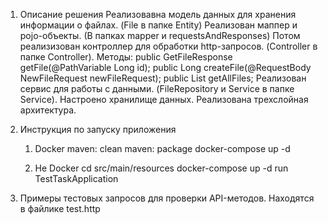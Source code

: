 1) Описание решения
    Реализовавна модель данных для хранения информации о файлах. (File в папке Entity)
    Реализован маппер и pojo-объекты. (В папках mapper и requestsAndResponses)
    Потом реализизован контроллер для обработки http-запросов. (Controller в папке Controller).
        Методы:
            public GetFileResponse getFile(@PathVariable Long id); 
            public Long createFile(@RequestBody NewFileRequest newFileRequest); 
            public List<GetFileResponse> getAllFiles;
    Реализован сервис для работы с данными. (FileRepository и Service в папке Service).
    Настроено хранилище данных. 
Реализована трехслойная архитектура.

2) Инструкция по запуску приложения
    1. Docker
       maven: clean
       maven: package
       docker-compose up -d

    2. Не Docker
       cd src/main/resources
       docker-compose up -d
       run TestTaskApplication

3) Примеры тестовых запросов для проверки API-методов.
    Находятся в файлике test.http